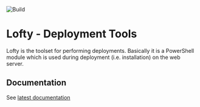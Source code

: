 ![Build](https://ci.appveyor.com/api/projects/status/github/unic/bob-lofty?svg=true)

# Lofty - Deployment Tools

Lofty is the toolset for performing deployments. Basically it is a PowerShell module which is used during deployment (i.e. installation) on the web server.

## Documentation

See [latest documentation](https://unic.github.io/bob-lofty)
